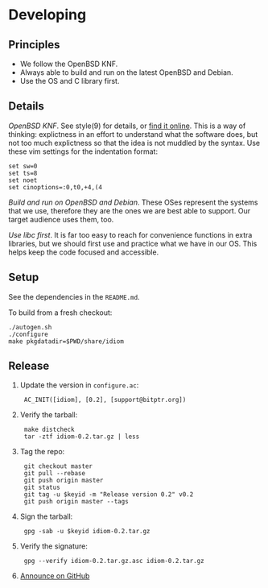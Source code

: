 Developing
==========

Principles
----------

- We follow the OpenBSD KNF.
- Always able to build and run on the latest OpenBSD and Debian.
- Use the OS and C library first.

Details
-------

*OpenBSD KNF*. See style(9) for details, or [find it online][openbsd-knf]. This
is a way of thinking: explictness in an effort to understand what the software
does, but not too much explictness so that the idea is not muddled by the
syntax. Use these vim settings for the indentation format:

    set sw=0
    set ts=8
    set noet
    set cinoptions=:0,t0,+4,(4

[openbsd-knf]: http://www.openbsd.org/cgi-bin/man.cgi/OpenBSD-current/man9/style.9

*Build and run on OpenBSD and Debian*. These OSes represent the systems that we
use, therefore they are the ones we are best able to support.  Our target
audience uses them, too.

*Use libc first*. It is far too easy to reach for convenience functions in
extra libraries, but we should first use and practice what we have in our OS.
This helps keep the code focused and accessible.

Setup
-----

See the dependencies in the `README.md`.

To build from a fresh checkout:

    ./autogen.sh
    ./configure
    make pkgdatadir=$PWD/share/idiom

Release
-------

1. Update the version in `configure.ac`:

        AC_INIT([idiom], [0.2], [support@bitptr.org])

2. Verify the tarball:

        make distcheck
        tar -ztf idiom-0.2.tar.gz | less

3. Tag the repo:

        git checkout master
        git pull --rebase
        git push origin master
        git status
        git tag -u $keyid -m "Release version 0.2" v0.2
        git push origin master --tags

4. Sign the tarball:

        gpg -sab -u $keyid idiom-0.2.tar.gz

5. Verify the signature:

        gpg --verify idiom-0.2.tar.gz.asc idiom-0.2.tar.gz

6. [Announce on GitHub][announce]

[announce]: https://github.com/bitptr/idiom/releases/new
